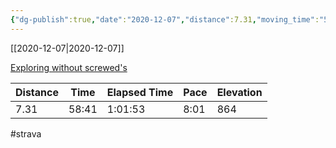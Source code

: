 ```yaml
---
{"dg-publish":true,"date":"2020-12-07","distance":7.31,"moving_time":"58:41","elapsed_time":"1:01:53","pace":"8:01","total_elevation_gain":864,"url":"https://www.strava.com/activities/4443616924","permalink":"/01-personal/strava/2020-12-07-exploring-without-screwed-s/","dgPassFrontmatter":true}
---
```



[[2020-12-07\|2020-12-07]]

[Exploring without screwed's](https://www.strava.com/activities/4443616924)

| Distance | Time  | Elapsed Time | Pace | Elevation |
| -------- | ----- | ------------ | ---- | --------- |
| 7.31     | 58:41 | 1:01:53      | 8:01 | 864       |




#strava
